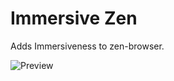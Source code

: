 # Immersive Zen

Adds Immersiveness to zen-browser.

![Preview](https://raw.githubusercontent.com/notscripterin/immersive-zen/refs/heads/main/image.png)
